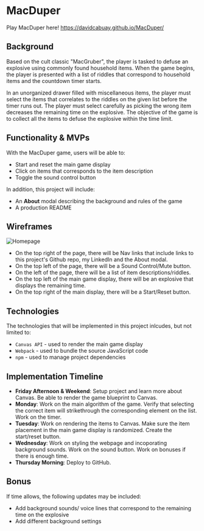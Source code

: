 # MacDuper

Play MacDuper here! https://davidcabuay.github.io/MacDuper/
## Background

Based on the cult classic "MacGruber", the player is tasked to defuse an explosive using commonly found household items. When the game begins, the player is presented with a list of riddles that correspond to household items and the countdown timer starts. 

In an unorganized drawer filled with miscellaneous items, the player must select the items that correlates to the riddles on the given list before the timer runs out. The player must select carefully as picking the wrong item decreases the remaining time on the explosive. The objective of the game is to collect all the items to defuse the explosive within the time limit.

## Functionality & MVPs

With the MacDuper game, users will be able to:

- Start and reset the main game display
- Click on items that corresponds to the item description
- Toggle the sound control button

In addition, this project will include:

- An **About** modal describing the background and rules of the game
- A production README


## Wireframes

![Homepage](https://user-images.githubusercontent.com/96511730/216433903-dbec972d-e4d9-4c95-acbd-fe8b21f75aa9.png)


- On the top right of the page, there will be Nav links that include links to this project's Github repo, my LinkedIn and the About modal.
- On the top left of the page, there will be a Sound Control/Mute button.
- On the left of the page, there will be a list of item descriptions/riddles.
- On the top left of the main game display, there will be an explosive that displays the remaining time.
- On the top right of the main display, there will be a Start/Reset button.


## Technologies
The technologies that will be implemented in this project inlcudes, but not limited to:

- `Canvas API` - used to render the main game display
- `Webpack` - used to bundle the source JavaScript code
- `npm` - used to manage project dependencies

## Implementation Timeline

- **Friday Afternoon & Weekend**: Setup project and learn more about Canvas. Be able to render the game blueprint to Canvas.
- **Monday**: Work on the main algorithm of the game. Verify that selecting the correct item will strikethrough the corresponding element on the list. Work on the timer.
- **Tuesday**: Work on rendering the items to Canvas. Make sure the item placement in the main game display is randomized. Create the start/reset button.
- **Wednesday**: Work on styling the webpage and incoporating background sounds. Work on the sound button. Work on bonuses if there is enough time.
- **Thursday Morning**: Deploy to GitHub.

## Bonus
If time allows, the following updates may be included:

- Add background sounds/ voice lines that correspond to the remaining time on the explosive
- Add different background settings
